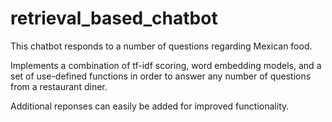 # retrieval_based_chatbot
This chatbot responds to a number of questions regarding Mexican food.

Implements a combination of tf-idf scoring, word embedding models, and a set of use-defined functions in order to answer any number of questions from a restaurant diner.

Additional reponses can easily be added for improved functionality.
